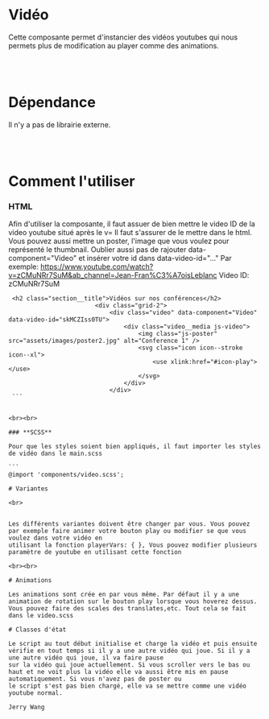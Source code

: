 # Vidéo

Cette composante permet d'instancier des vidéos youtubes qui nous permets plus de modification au player comme des animations.

<br><br>

# Dépendance

Il n'y a pas de librairie externe.

<br><br>

# Comment l'utiliser

### **HTML**

Afin d'utiliser la composante, il faut assuer de bien mettre le video ID de la video youtube situé après le v=
Il faut s'assurer de le mettre dans le html. Vous pouvez aussi mettre un poster, l'image que vous voulez pour représenté le thumbnail.
Oublier aussi pas de rajouter data-component="Video" et insérer votre id dans data-video-id="..."
Par exemple: https://www.youtube.com/watch?v=zCMuNRr7SuM&ab_channel=Jean-Fran%C3%A7oisLeblanc
Video ID: zCMuNRr7SuM

````
 <h2 class="section__title">Vidéos sur nos conférences</h2>
                        <div class="grid-2">
                            <div class="video" data-component="Video" data-video-id="skMCZIss0TU">
                                <div class="video__media js-video">
                                    <img class="js-poster" src="assets/images/poster2.jpg" alt="Conference 1" />
                                    <svg class="icon icon--stroke icon--xl">
                                        <use xlink:href="#icon-play"></use>
                                    </svg>
                                </div>
                            </div>
 ```


<br><br>

### **SCSS**

Pour que les styles soient bien appliqués, il faut importer les styles de vidéo dans le main.scss

```
@import 'components/video.scss';

# Variantes

<br>


Les différents variantes doivent être changer par vous. Vous pouvez par exemple faire animer votre bouton play ou modifier se que vous voulez dans votre vidéo en
utilisant la fonction playerVars: { }, Vous pouvez modifier plusieurs paramètre de youtube en utilisant cette fonction

<br><br>

# Animations

Les animations sont crée en par vous même. Par défaut il y a une animation de rotation sur le bouton play lorsque vous hoverez dessus. Vous pouvez faire des scales des translates,etc. Tout cela se fait dans le video.scss

# Classes d'état

Le script au tout début initialise et charge la vidéo et puis ensuite vérifie en tout temps si il y a une autre vidéo qui joue. Si il y a une autre vidéo qui joue, il va faire pause
sur la vidéo qui joue actuellement. Si vous scroller vers le bas ou haut et ne voit plus la vidéo elle va aussi être mis en pause automatiquement. Si vous n'avez pas de poster ou
le script s'est pas bien chargé, elle va se mettre comme une vidéo youtube normal.

Jerry Wang
````
